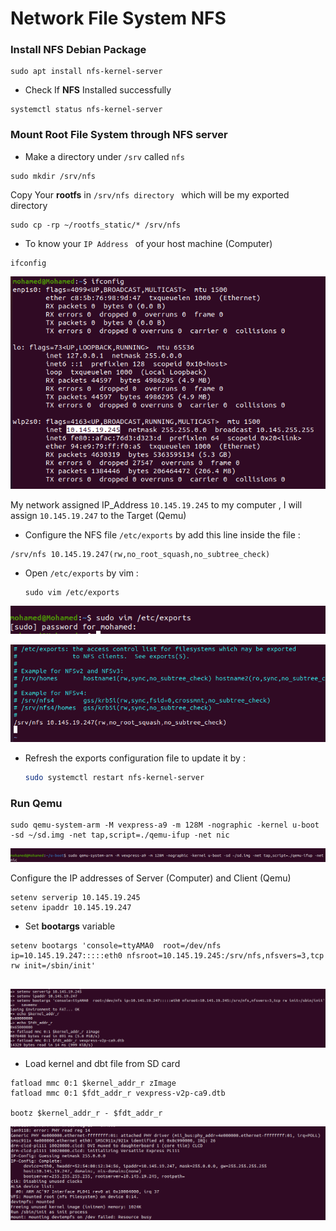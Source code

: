 # Network File System NFS

### Install **NFS** Debian Package


```
sudo apt install nfs-kernel-server
```
- Check If **NFS** Installed successfully 

```
systemctl status nfs-kernel-server
```
### Mount Root File System through NFS server

- Make a directory under `/srv` called `nfs` 

```
sudo mkdir /srv/nfs
```
Copy Your **rootfs** in `/srv/nfs directory ` which will be my exported directory


  ```
  sudo cp -rp ~/rootfs_static/* /srv/nfs
  ```

  - To know your `IP Address ` of your host machine (Computer)

```
ifconfig
```
![image](images/ifconfig.png)

My network assigned IP_Address `10.145.19.245` to my computer , I will assign `10.145.19.247` to the Target (Qemu) 

- Configure the NFS file `/etc/exports` by add this line inside the file :


```
/srv/nfs 10.145.19.247(rw,no_root_squash,no_subtree_check)
```


- Open `/etc/exports` by vim :

  ```
  sudo vim /etc/exports
  ```
![image](images/vim2.png)

![image](images/vim.png)

- Refresh the exports configuration file to update it by :

  ```bash
  sudo systemctl restart nfs-kernel-server
  ```
### Run Qemu

```
sudo qemu-system-arm -M vexpress-a9 -m 128M -nographic -kernel u-boot -sd ~/sd.img -net tap,script=./qemu-ifup -net nic

```
![image](images/qemu.png)

 Configure the IP addresses of Server (Computer) and Client (Qemu)

```
setenv serverip 10.145.19.245
setenv ipaddr 10.145.19.247
```


- Set **bootargs** variable 

```
setenv bootargs 'console=ttyAMA0  root=/dev/nfs ip=10.145.19.247:::::eth0 nfsroot=10.145.19.245:/srv/nfs,nfsvers=3,tcp rw init=/sbin/init'
  
```

![u-boot](images/u-boot.png)

- Load kernel and dbt file from SD card 

```
fatload mmc 0:1 $kernel_addr_r zImage
fatload mmc 0:1 $fdt_addr_r vexpress-v2p-ca9.dtb

bootz $kernel_addr_r - $fdt_addr_r
```

![nfs](images/nfs-run.png)

